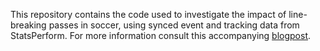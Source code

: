 This repository contains the code used to investigate the impact of line-breaking passes in soccer, using synced event and tracking data from StatsPerform. For more information consult this accompanying [blogpost](https://kubamichalczyk.github.io/2020/07/04/Investigating-line-breaking-passes.html).